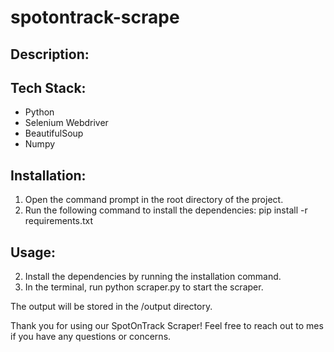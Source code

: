 # spotontrack-scrape
 
## Description: 

 
## Tech Stack: 
- Python 
- Selenium Webdriver 
- BeautifulSoup
- Numpy
 
## Installation: 
1. Open the command prompt in the root directory of the project. 
2. Run the following command to install the dependencies:  pip install -r requirements.txt  
 
## Usage: 
2. Install the dependencies by running the installation command. 
3. In the terminal, run  python scraper.py  to start the scraper. 
 
The output will be stored in the /output directory. 
 
Thank you for using our SpotOnTrack Scraper! Feel free to reach out to mes if you have any questions or concerns.
